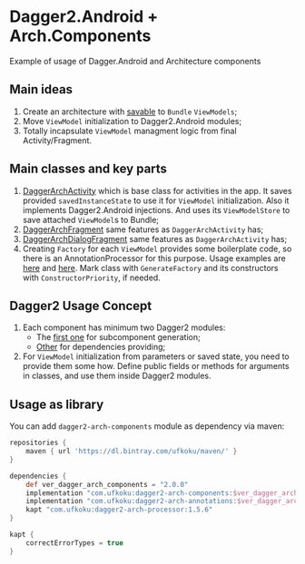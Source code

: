 # Dagger2.Android + Arch.Components  
  
Example of usage of Dagger.Android and Architecture components
  
## Main ideas  
1. Create an architecture with [savable](https://developer.android.com/topic/libraries/architecture/saving-states) to `Bundle` `ViewModels`;
2. Move `ViewModel` initialization to Dagger2.Android modules;
3. Totally incapsulate `ViewModel` managment logic from final Activity/Fragment.

## Main classes and key parts  
1. [DaggerArchActivity](https://github.com/Ufkoku/Dagger2.Android-Arch.Components/blob/master/dagger2-arch-components/src/main/java/com/ufkoku/archcomponents/DaggerArchActivity.kt) which is base class for activities in the app. It saves provided `savedInstanceState` to use it for `ViewModel` initialization. Also it implements Dagger2.Android injections. And uses its `ViewModelStore` to save attached `ViewModel`s to Bundle;
2. [DaggerArchFragment](https://github.com/Ufkoku/Dagger2.Android-Arch.Components/blob/master/dagger2-arch-components/src/main/java/com/ufkoku/archcomponents/DaggerArchFragment.kt) same features as `DaggerArchActivity` has;
3. [DaggerArchDialogFragment](https://github.com/Ufkoku/Dagger2.Android-Arch.Components/blob/master/dagger2-arch-components/src/main/java/com/ufkoku/archcomponents/DaggerArchDialogFragment.kt) same features as `DaggerArchActivity` has;
4. Creating `Factory` for each `ViewModel` provides some boilerplate code, so there is an AnnotationProcessor for this purpose. Usage examples are [here](https://github.com/Ufkoku/Dagger2.Android-Arch.Components/blob/master/app/src/main/java/com/ns/daggernewway/ui/main/feed/viewmodel/FeedViewModel.kt) and [here](https://github.com/Ufkoku/Dagger2.Android-Arch.Components/blob/master/app/src/main/java/com/ns/daggernewway/ui/main/post/viewmodel/CommentsViewModel.kt). Mark class with `GenerateFactory` and its constructors with `ConstructorPriority`, if needed.

## Dagger2 Usage Concept
1. Each component has minimum two Dagger2 modules:
    * The [first one](https://github.com/Ufkoku/Dagger2.Android-Arch.Components/blob/master/app/src/main/java/com/ns/daggernewway/di/ui/main/post/PostCommentsInjectorModule.kt) for subcomponent generation;
    * [Other](https://github.com/Ufkoku/Dagger2.Android-Arch.Components/blob/master/app/src/main/java/com/ns/daggernewway/di/ui/main/post/PostCommentsModule.kt) for dependencies providing;
2. For `ViewModel` initialization from parameters or saved state, you need to provide them some how. Define public fields or methods for arguments in classes, and use them inside Dagger2 modules.

## Usage as library

You can add `dagger2-arch-components` module as dependency via maven:

```gradle
repositories {
    maven { url 'https://dl.bintray.com/ufkoku/maven/' }
}

dependencies {
    def ver_dagger_arch_components = "2.0.0"
    implementation "com.ufkoku:dagger2-arch-components:$ver_dagger_arch_components"
    implementation "com.ufkoku:dagger2-arch-annotations:$ver_dagger_arch_components"
    kapt "com.ufkoku:dagger2-arch-processor:1.5.6"
}

kapt {
    correctErrorTypes = true
}
```
